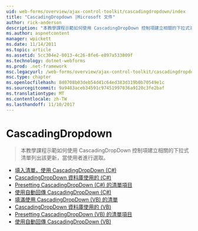 ```yaml
---
uid: web-forms/overview/ajax-control-toolkit/cascadingdropdown/index
title: "CascadingDropdown |Microsoft 文件"
author: rick-anderson
description: "本教學課程示範如何使用 CascadingDropDown 控制項建立相關的下拉式清單列出該更新，當使用者進行選取。"
ms.author: aspnetcontent
manager: wpickett
ms.date: 11/14/2011
ms.topic: article
ms.assetid: 5cc304e2-0013-4c26-8fe6-e897a533809f
ms.technology: dotnet-webforms
ms.prod: .net-framework
msc.legacyurl: /web-forms/overview/ajax-control-toolkit/cascadingdropdown
msc.type: chapter
ms.openlocfilehash: 8d0708b03deb54d41c64ed383d319b0b70549e1c
ms.sourcegitcommit: 9a9483aceb34591c97451997036a9120c3fe2baf
ms.translationtype: MT
ms.contentlocale: zh-TW
ms.lasthandoff: 11/10/2017
---
```

<a name="cascadingdropdown"></a>CascadingDropdown
====================
> 本教學課程示範如何使用 CascadingDropDown 控制項建立相關的下拉式清單列出該更新，當使用者進行選取。


- [填入清單，使用 CascadingDropDown (C#)](filling-a-list-using-cascadingdropdown-cs.md)
- [CascadingDropDown 資料庫使用的 (C#)](using-cascadingdropdown-with-a-database-cs.md)
- [Presetting CascadingDropDown (C#) 的清單項目](presetting-list-entries-with-cascadingdropdown-cs.md)
- [使用自動回傳 CascadingDropDown (C#)](using-auto-postback-with-cascadingdropdown-cs.md)
- [填滿使用 CascadingDropDown (VB) 的清單](filling-a-list-using-cascadingdropdown-vb.md)
- [CascadingDropDown 資料庫使用的 (VB)](using-cascadingdropdown-with-a-database-vb.md)
- [Presetting CascadingDropDown (VB) 的清單項目](presetting-list-entries-with-cascadingdropdown-vb.md)
- [使用自動回傳 CascadingDropDown (VB)](using-auto-postback-with-cascadingdropdown-vb.md)
